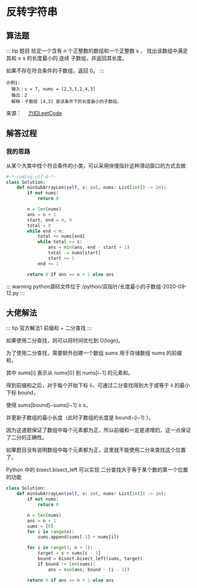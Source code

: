 # 反转字符串

## 算法题

::: tip 题目
给定一个含有 n 个正整数的数组和一个正整数 s ，
找出该数组中满足其和 ≥ s 的长度最小的 连续 子数组，并返回其长度。

如果不存在符合条件的子数组，返回 0。
:::

~~~
示例1:
  输入：s = 7, nums = [2,3,1,2,4,3]
  输出：2
  解释：子数组 [4,3] 是该条件下的长度最小的子数组。
~~~

来源：&emsp; [力扣LeetCode](https://leetcode-cn.com/leetbook/read/array-and-string/c0w4r/)


## 解答过程

### 我的思路

从某个大类中找个符合条件的小类，可以采用快慢指针这种滑动窗口的方式去做


```python
#-*-coding:utf-8-*-
class Solution:
    def minSubArrayLen(self, s: int, nums: List[int]) -> int:
        if not nums:
            return 0

        n = len(nums)
        ans = n + 1
        start, end = 0, 0
        total = 0
        while end < n:
            total += nums[end]
            while total >= s:
                ans = min(ans, end - start + 1)
                total -= nums[start]
                start += 1
            end += 1

        return 0 if ans == n + 1 else ans
```


::: warning python源码文件位于
/python/双指针/长度最小的子数组-2020-09-12.py
:::

##  大佬解法

::: tip 官方解法1
前缀和 + 二分查找
:::

如果使用二分查找，则可以将时间优化到 O(logn)。

为了使用二分查找，需要额外创建一个数组 sums 用于存储数组 nums 的前缀和，

其中 sums[i] 表示从 nums[0] 到 nums[i−1] 的元素和。

得到前缀和之后，对于每个开始下标 ii，可通过二分查找得到大于或等于 ii 的最小下标 bound，

使得 sums[bound]−sums[i−1] ≥ s，

并更新子数组的最小长度（此时子数组的长度是 bound−(i−1) ）。

因为这道题保证了数组中每个元素都为正，所以前缀和一定是递增的，这一点保证了二分的正确性。

如果题目没有说明数组中每个元素都为正，这里就不能使用二分来查找这个位置了。

Python 中的 bisect.bisect_left 可以实现 二分查找大于等于某个数的第一个位置的功能


```python
class Solution:
    def minSubArrayLen(self, s: int, nums: List[int]) -> int:
        if not nums:
            return 0

        n = len(nums)
        ans = n + 1
        sums = [0]
        for i in range(n):
            sums.append(sums[-1] + nums[i])

        for i in range(1, n + 1):
            target = s + sums[i - 1]
            bound = bisect.bisect_left(sums, target)
            if bound != len(sums):
                ans = min(ans, bound - (i - 1))

        return 0 if ans == n + 1 else ans
```



